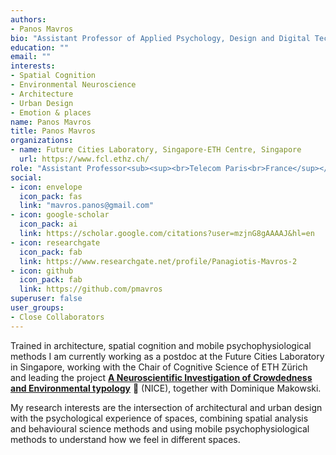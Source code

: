 ```yaml
---
authors:
- Panos Mavros
bio: "Assistant Professor of Applied Psychology, Design and Digital Technologies @ Telecom Paris, Institut Polytechnique de Paris."
education: ""
email: ""
interests:
- Spatial Cognition
- Environmental Neuroscience
- Architecture
- Urban Design
- Emotion & places
name: Panos Mavros
title: Panos Mavros
organizations:
- name: Future Cities Laboratory, Singapore-ETH Centre, Singapore
  url: https://www.fcl.ethz.ch/
role: "Assistant Professor<sub><sup><br>Telecom Paris<br>France</sup></sub>"
social:
- icon: envelope
  icon_pack: fas
  link: "mavros.panos@gmail.com"
- icon: google-scholar
  icon_pack: ai
  link: https://scholar.google.com/citations?user=mzjnG8gAAAAJ&hl=en
- icon: researchgate
  icon_pack: fab
  link: https://www.researchgate.net/profile/Panagiotis-Mavros-2
- icon: github
  icon_pack: fab
  link: https://github.com/pmavros
superuser: false
user_groups:
- Close Collaborators
---
```


Trained in architecture, spatial cognition and mobile psychophysiological methods I am currently working as a postdoc at the Future Cities Laboratory in Singapore, working with the Chair of Cognitive Science of ETH Zürich and leading the project [**A Neuroscientific Investigation of Crowdedness and Environmental typology**](https://fcl.ethz.ch/research/research-projects/NICE.html) 🧙 (NICE), together with Dominique Makowski.

My research interests are the intersection of architectural and urban design with the psychological experience of spaces, combining spatial analysis and behavioural science methods and using mobile psychophysiological methods to understand how we feel in different spaces.

